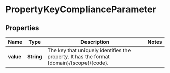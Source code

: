 

# PropertyKeyComplianceParameter


## Properties

Name | Type | Description | Notes
------------ | ------------- | ------------- | -------------
**value** | **String** | The key that uniquely identifies the property. It has the format {domain}/{scope}/{code}. | 



